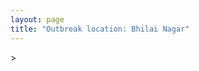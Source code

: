 ```yaml
---
layout: page
title: "Outbreak location: Bhilai Nagar"
---
```

<div id="mapid">
<script src="https://buda-magenta.github.io/hazard_map/load_map.js"></script>
><script>
var marker_outbreak = L.marker([21.200996, 81.335426],{"autoPan": true}).addTo(map); marker_outbreak.bindTooltip("Bhilai Nagar").openTooltip();

var circle_1 = L.circle([21.237947, 81.633683], {"pane": "markerPane", "color": "red", "fill": true, "fillOpacity": 0.2, "fillRule": "evenodd", "lineCap": "round", "lineJoin": "round", "opacity": 1.0, "radius": 685525, "stroke": true, "weight": 2}).addTo(map);
circle_1.bindTooltip("Raipur<br>rank: 1<br>hazard index: 0.171381")

var circle_2 = L.circle([21.199035, 81.397955], {"pane": "markerPane", "color": "red", "fill": true, "fillOpacity": 0.2, "fillRule": "evenodd", "lineCap": "round", "lineJoin": "round", "opacity": 1.0, "radius": 296668, "stroke": true, "weight": 2}).addTo(map);
circle_2.bindTooltip("Durg<br>rank: 2<br>hazard index: 0.074167")

var circle_3 = L.circle([21.735348, 81.944459], {"pane": "markerPane", "color": "red", "fill": true, "fillOpacity": 0.2, "fillRule": "evenodd", "lineCap": "round", "lineJoin": "round", "opacity": 1.0, "radius": 99258, "stroke": true, "weight": 2}).addTo(map);
circle_3.bindTooltip("Bhatpara<br>rank: 3<br>hazard index: 0.024815")

var circle_4 = L.circle([22.383333, 82.133333], {"pane": "markerPane", "color": "red", "fill": true, "fillOpacity": 0.2, "fillRule": "evenodd", "lineCap": "round", "lineJoin": "round", "opacity": 1.0, "radius": 80464, "stroke": true, "weight": 2}).addTo(map);
circle_4.bindTooltip("Bilaspur<br>rank: 4<br>hazard index: 0.020116")

var circle_5 = L.circle([17.723128, 83.301284], {"pane": "markerPane", "color": "red", "fill": true, "fillOpacity": 0.2, "fillRule": "evenodd", "lineCap": "round", "lineJoin": "round", "opacity": 1.0, "radius": 68994, "stroke": true, "weight": 2}).addTo(map);
circle_5.bindTooltip("Visakhapatnam<br>rank: 5<br>hazard index: 0.017249")

var circle_6 = L.circle([21.149813, 79.082056], {"pane": "markerPane", "color": "red", "fill": true, "fillOpacity": 0.2, "fillRule": "evenodd", "lineCap": "round", "lineJoin": "round", "opacity": 1.0, "radius": 51505, "stroke": true, "weight": 2}).addTo(map);
circle_6.bindTooltip("Nagpur<br>rank: 6<br>hazard index: 0.012876")

var circle_7 = L.circle([20.843512, 75.525927], {"pane": "markerPane", "color": "red", "fill": true, "fillOpacity": 0.2, "fillRule": "evenodd", "lineCap": "round", "lineJoin": "round", "opacity": 1.0, "radius": 39746, "stroke": true, "weight": 2}).addTo(map);
circle_7.bindTooltip("Jalgaon<br>rank: 7<br>hazard index: 0.009937")

var circle_8 = L.circle([22.519770, 82.629515], {"pane": "markerPane", "color": "red", "fill": true, "fillOpacity": 0.2, "fillRule": "evenodd", "lineCap": "round", "lineJoin": "round", "opacity": 1.0, "radius": 39078, "stroke": true, "weight": 2}).addTo(map);
circle_8.bindTooltip("Korba<br>rank: 8<br>hazard index: 0.009770")

var circle_9 = L.circle([20.972740, 80.691555], {"pane": "markerPane", "color": "red", "fill": true, "fillOpacity": 0.2, "fillRule": "evenodd", "lineCap": "round", "lineJoin": "round", "opacity": 1.0, "radius": 34419, "stroke": true, "weight": 2}).addTo(map);
circle_9.bindTooltip("Rajnandgaon<br>rank: 9<br>hazard index: 0.008605")

var circle_10 = L.circle([21.145629, 80.268387], {"pane": "markerPane", "color": "red", "fill": true, "fillOpacity": 0.2, "fillRule": "evenodd", "lineCap": "round", "lineJoin": "round", "opacity": 1.0, "radius": 26943, "stroke": true, "weight": 2}).addTo(map);
circle_10.bindTooltip("Gondiya<br>rank: 10<br>hazard index: 0.006736")

var circle_11 = L.circle([22.890183, 88.426939], {"pane": "markerPane", "color": "red", "fill": true, "fillOpacity": 0.2, "fillRule": "evenodd", "lineCap": "round", "lineJoin": "round", "opacity": 1.0, "radius": 13787, "stroke": true, "weight": 2}).addTo(map);
circle_11.bindTooltip("Naihati<br>rank: 11<br>hazard index: 0.003447")

var circle_12 = L.circle([22.801519, 86.202958], {"pane": "markerPane", "color": "red", "fill": true, "fillOpacity": 0.2, "fillRule": "evenodd", "lineCap": "round", "lineJoin": "round", "opacity": 1.0, "radius": 11079, "stroke": true, "weight": 2}).addTo(map);
circle_12.bindTooltip("Jamshedpur<br>rank: 12<br>hazard index: 0.002770")

var circle_13 = L.circle([22.541418, 88.357691], {"pane": "markerPane", "color": "red", "fill": true, "fillOpacity": 0.2, "fillRule": "evenodd", "lineCap": "round", "lineJoin": "round", "opacity": 1.0, "radius": 10182, "stroke": true, "weight": 2}).addTo(map);
circle_13.bindTooltip("Kolkata<br>rank: 13<br>hazard index: 0.002546")

var circle_14 = L.circle([18.112082, 83.405220], {"pane": "markerPane", "color": "red", "fill": true, "fillOpacity": 0.2, "fillRule": "evenodd", "lineCap": "round", "lineJoin": "round", "opacity": 1.0, "radius": 9072, "stroke": true, "weight": 2}).addTo(map);
circle_14.bindTooltip("Vizianagaram<br>rank: 14<br>hazard index: 0.002268")

var circle_15 = L.circle([28.651718, 77.221939], {"pane": "markerPane", "color": "red", "fill": true, "fillOpacity": 0.2, "fillRule": "evenodd", "lineCap": "round", "lineJoin": "round", "opacity": 1.0, "radius": 7638, "stroke": true, "weight": 2}).addTo(map);
circle_15.bindTooltip("Delhi<br>rank: 15<br>hazard index: 0.001910")

var circle_16 = L.circle([21.400000, 83.883333], {"pane": "markerPane", "color": "red", "fill": true, "fillOpacity": 0.2, "fillRule": "evenodd", "lineCap": "round", "lineJoin": "round", "opacity": 1.0, "radius": 6132, "stroke": true, "weight": 2}).addTo(map);
circle_16.bindTooltip("Sambalpur<br>rank: 16<br>hazard index: 0.001533")

var circle_17 = L.circle([19.075990, 72.877393], {"pane": "markerPane", "color": "red", "fill": true, "fillOpacity": 0.2, "fillRule": "evenodd", "lineCap": "round", "lineJoin": "round", "opacity": 1.0, "radius": 5824, "stroke": true, "weight": 2}).addTo(map);
circle_17.bindTooltip("Mumbai<br>rank: 17<br>hazard index: 0.001456")

var circle_18 = L.circle([22.214285, 84.872437], {"pane": "markerPane", "color": "red", "fill": true, "fillOpacity": 0.2, "fillRule": "evenodd", "lineCap": "round", "lineJoin": "round", "opacity": 1.0, "radius": 4807, "stroke": true, "weight": 2}).addTo(map);
circle_18.bindTooltip("Raurkela<br>rank: 18<br>hazard index: 0.001202")

var circle_19 = L.circle([17.388786, 78.461065], {"pane": "markerPane", "color": "red", "fill": true, "fillOpacity": 0.2, "fillRule": "evenodd", "lineCap": "round", "lineJoin": "round", "opacity": 1.0, "radius": 4698, "stroke": true, "weight": 2}).addTo(map);
circle_19.bindTooltip("Hyderabad<br>rank: 19<br>hazard index: 0.001175")

var circle_20 = L.circle([22.500000, 83.500000], {"pane": "markerPane", "color": "red", "fill": true, "fillOpacity": 0.2, "fillRule": "evenodd", "lineCap": "round", "lineJoin": "round", "opacity": 1.0, "radius": 4659, "stroke": true, "weight": 2}).addTo(map);
circle_20.bindTooltip("Raigarh<br>rank: 20<br>hazard index: 0.001165")

var circle_21 = L.circle([22.920982, 88.437022], {"pane": "markerPane", "color": "red", "fill": true, "fillOpacity": 0.2, "fillRule": "evenodd", "lineCap": "round", "lineJoin": "round", "opacity": 1.0, "radius": 3671, "stroke": true, "weight": 2}).addTo(map);
circle_21.bindTooltip("Halisahar<br>rank: 21<br>hazard index: 0.000918")

var circle_22 = L.circle([23.258486, 77.401989], {"pane": "markerPane", "color": "red", "fill": true, "fillOpacity": 0.2, "fillRule": "evenodd", "lineCap": "round", "lineJoin": "round", "opacity": 1.0, "radius": 3637, "stroke": true, "weight": 2}).addTo(map);
circle_22.bindTooltip("Bhopal<br>rank: 22<br>hazard index: 0.000909")

var circle_23 = L.circle([22.949011, 88.435910], {"pane": "markerPane", "color": "red", "fill": true, "fillOpacity": 0.2, "fillRule": "evenodd", "lineCap": "round", "lineJoin": "round", "opacity": 1.0, "radius": 3534, "stroke": true, "weight": 2}).addTo(map);
circle_23.bindTooltip("Kanchrapara<br>rank: 23<br>hazard index: 0.000884")

var circle_24 = L.circle([20.993276, 75.839983], {"pane": "markerPane", "color": "red", "fill": true, "fillOpacity": 0.2, "fillRule": "evenodd", "lineCap": "round", "lineJoin": "round", "opacity": 1.0, "radius": 3103, "stroke": true, "weight": 2}).addTo(map);
circle_24.bindTooltip("Bhusawal<br>rank: 24<br>hazard index: 0.000776")

var circle_25 = L.circle([20.266777, 85.843559], {"pane": "markerPane", "color": "red", "fill": true, "fillOpacity": 0.2, "fillRule": "evenodd", "lineCap": "round", "lineJoin": "round", "opacity": 1.0, "radius": 2777, "stroke": true, "weight": 2}).addTo(map);
circle_25.bindTooltip("Bhubaneswar<br>rank: 25<br>hazard index: 0.000694")

var circle_26 = L.circle([22.782355, 86.159003], {"pane": "markerPane", "color": "red", "fill": true, "fillOpacity": 0.2, "fillRule": "evenodd", "lineCap": "round", "lineJoin": "round", "opacity": 1.0, "radius": 2666, "stroke": true, "weight": 2}).addTo(map);
circle_26.bindTooltip("Adityapur<br>rank: 26<br>hazard index: 0.000667")

var circle_27 = L.circle([19.087076, 82.023572], {"pane": "markerPane", "color": "red", "fill": true, "fillOpacity": 0.2, "fillRule": "evenodd", "lineCap": "round", "lineJoin": "round", "opacity": 1.0, "radius": 2128, "stroke": true, "weight": 2}).addTo(map);
circle_27.bindTooltip("Jagdalpur<br>rank: 27<br>hazard index: 0.000532")

var circle_28 = L.circle([25.438130, 81.833800], {"pane": "markerPane", "color": "red", "fill": true, "fillOpacity": 0.2, "fillRule": "evenodd", "lineCap": "round", "lineJoin": "round", "opacity": 1.0, "radius": 2119, "stroke": true, "weight": 2}).addTo(map);
circle_28.bindTooltip("Allahabad<br>rank: 28<br>hazard index: 0.000530")

var circle_29 = L.circle([23.160894, 79.949770], {"pane": "markerPane", "color": "red", "fill": true, "fillOpacity": 0.2, "fillRule": "evenodd", "lineCap": "round", "lineJoin": "round", "opacity": 1.0, "radius": 2113, "stroke": true, "weight": 2}).addTo(map);
circle_29.bindTooltip("Jabalpur<br>rank: 29<br>hazard index: 0.000528")

var circle_30 = L.circle([16.508759, 80.618510], {"pane": "markerPane", "color": "red", "fill": true, "fillOpacity": 0.2, "fillRule": "evenodd", "lineCap": "round", "lineJoin": "round", "opacity": 1.0, "radius": 2096, "stroke": true, "weight": 2}).addTo(map);
circle_30.bindTooltip("Vijayawada<br>rank: 30<br>hazard index: 0.000524")

var circle_31 = L.circle([25.335649, 83.007629], {"pane": "markerPane", "color": "red", "fill": true, "fillOpacity": 0.2, "fillRule": "evenodd", "lineCap": "round", "lineJoin": "round", "opacity": 1.0, "radius": 2021, "stroke": true, "weight": 2}).addTo(map);
circle_31.bindTooltip("Varanasi<br>rank: 31<br>hazard index: 0.000505")

var circle_32 = L.circle([25.609324, 85.123525], {"pane": "markerPane", "color": "red", "fill": true, "fillOpacity": 0.2, "fillRule": "evenodd", "lineCap": "round", "lineJoin": "round", "opacity": 1.0, "radius": 2013, "stroke": true, "weight": 2}).addTo(map);
circle_32.bindTooltip("Patna<br>rank: 32<br>hazard index: 0.000503")

var circle_33 = L.circle([25.531031, 78.652689], {"pane": "markerPane", "color": "red", "fill": true, "fillOpacity": 0.2, "fillRule": "evenodd", "lineCap": "round", "lineJoin": "round", "opacity": 1.0, "radius": 1643, "stroke": true, "weight": 2}).addTo(map);
circle_33.bindTooltip("Jhansi<br>rank: 33<br>hazard index: 0.000411")

var circle_34 = L.circle([21.154541, 77.644296], {"pane": "markerPane", "color": "red", "fill": true, "fillOpacity": 0.2, "fillRule": "evenodd", "lineCap": "round", "lineJoin": "round", "opacity": 1.0, "radius": 1534, "stroke": true, "weight": 2}).addTo(map);
circle_34.bindTooltip("Amravati<br>rank: 34<br>hazard index: 0.000384")

var circle_35 = L.circle([20.259399, 76.976203], {"pane": "markerPane", "color": "red", "fill": true, "fillOpacity": 0.2, "fillRule": "evenodd", "lineCap": "round", "lineJoin": "round", "opacity": 1.0, "radius": 1438, "stroke": true, "weight": 2}).addTo(map);
circle_35.bindTooltip("Malegaon<br>rank: 35<br>hazard index: 0.000360")

var circle_36 = L.circle([19.877263, 75.339024], {"pane": "markerPane", "color": "red", "fill": true, "fillOpacity": 0.2, "fillRule": "evenodd", "lineCap": "round", "lineJoin": "round", "opacity": 1.0, "radius": 1424, "stroke": true, "weight": 2}).addTo(map);
circle_36.bindTooltip("Aurangabad<br>rank: 36<br>hazard index: 0.000356")

var circle_37 = L.circle([17.005045, 81.780473], {"pane": "markerPane", "color": "red", "fill": true, "fillOpacity": 0.2, "fillRule": "evenodd", "lineCap": "round", "lineJoin": "round", "opacity": 1.0, "radius": 1422, "stroke": true, "weight": 2}).addTo(map);
circle_37.bindTooltip("Rajahmundry<br>rank: 37<br>hazard index: 0.000356")

var circle_38 = L.circle([20.468600, 85.879200], {"pane": "markerPane", "color": "red", "fill": true, "fillOpacity": 0.2, "fillRule": "evenodd", "lineCap": "round", "lineJoin": "round", "opacity": 1.0, "radius": 1275, "stroke": true, "weight": 2}).addTo(map);
circle_38.bindTooltip("Cuttack<br>rank: 38<br>hazard index: 0.000319")

var circle_39 = L.circle([19.807608, 85.825254], {"pane": "markerPane", "color": "red", "fill": true, "fillOpacity": 0.2, "fillRule": "evenodd", "lineCap": "round", "lineJoin": "round", "opacity": 1.0, "radius": 1253, "stroke": true, "weight": 2}).addTo(map);
circle_39.bindTooltip("Puri<br>rank: 39<br>hazard index: 0.000313")

var circle_40 = L.circle([23.122634, 83.198189], {"pane": "markerPane", "color": "red", "fill": true, "fillOpacity": 0.2, "fillRule": "evenodd", "lineCap": "round", "lineJoin": "round", "opacity": 1.0, "radius": 1230, "stroke": true, "weight": 2}).addTo(map);
circle_40.bindTooltip("Ambikapur<br>rank: 40<br>hazard index: 0.000308")

var circle_41 = L.circle([20.030976, 79.358139], {"pane": "markerPane", "color": "red", "fill": true, "fillOpacity": 0.2, "fillRule": "evenodd", "lineCap": "round", "lineJoin": "round", "opacity": 1.0, "radius": 1210, "stroke": true, "weight": 2}).addTo(map);
circle_41.bindTooltip("Chandrapur<br>rank: 41<br>hazard index: 0.000303")

var circle_42 = L.circle([18.320022, 83.916077], {"pane": "markerPane", "color": "red", "fill": true, "fillOpacity": 0.2, "fillRule": "evenodd", "lineCap": "round", "lineJoin": "round", "opacity": 1.0, "radius": 1123, "stroke": true, "weight": 2}).addTo(map);
circle_42.bindTooltip("Srikakulam<br>rank: 42<br>hazard index: 0.000281")

var circle_43 = L.circle([23.405848, 88.495893], {"pane": "markerPane", "color": "red", "fill": true, "fillOpacity": 0.2, "fillRule": "evenodd", "lineCap": "round", "lineJoin": "round", "opacity": 1.0, "radius": 1114, "stroke": true, "weight": 2}).addTo(map);
circle_43.bindTooltip("Krishnanagar<br>rank: 43<br>hazard index: 0.000279")

var circle_44 = L.circle([22.720362, 75.868200], {"pane": "markerPane", "color": "red", "fill": true, "fillOpacity": 0.2, "fillRule": "evenodd", "lineCap": "round", "lineJoin": "round", "opacity": 1.0, "radius": 1100, "stroke": true, "weight": 2}).addTo(map);
circle_44.bindTooltip("Indore<br>rank: 44<br>hazard index: 0.000275")

var circle_45 = L.circle([12.979120, 77.591300], {"pane": "markerPane", "color": "red", "fill": true, "fillOpacity": 0.2, "fillRule": "evenodd", "lineCap": "round", "lineJoin": "round", "opacity": 1.0, "radius": 1099, "stroke": true, "weight": 2}).addTo(map);
circle_45.bindTooltip("Bangalore<br>rank: 45<br>hazard index: 0.000275")

var circle_46 = L.circle([26.460914, 80.321759], {"pane": "markerPane", "color": "red", "fill": true, "fillOpacity": 0.2, "fillRule": "evenodd", "lineCap": "round", "lineJoin": "round", "opacity": 1.0, "radius": 1025, "stroke": true, "weight": 2}).addTo(map);
circle_46.bindTooltip("Kanpur<br>rank: 46<br>hazard index: 0.000256")

var circle_47 = L.circle([16.943738, 82.235061], {"pane": "markerPane", "color": "red", "fill": true, "fillOpacity": 0.2, "fillRule": "evenodd", "lineCap": "round", "lineJoin": "round", "opacity": 1.0, "radius": 909, "stroke": true, "weight": 2}).addTo(map);
circle_47.bindTooltip("Kakinada<br>rank: 47<br>hazard index: 0.000227")

var circle_48 = L.circle([26.838100, 80.934600], {"pane": "markerPane", "color": "red", "fill": true, "fillOpacity": 0.2, "fillRule": "evenodd", "lineCap": "round", "lineJoin": "round", "opacity": 1.0, "radius": 874, "stroke": true, "weight": 2}).addTo(map);
circle_48.bindTooltip("Lucknow<br>rank: 48<br>hazard index: 0.000219")

var circle_49 = L.circle([23.687130, 86.974659], {"pane": "markerPane", "color": "red", "fill": true, "fillOpacity": 0.2, "fillRule": "evenodd", "lineCap": "round", "lineJoin": "round", "opacity": 1.0, "radius": 798, "stroke": true, "weight": 2}).addTo(map);
circle_49.bindTooltip("Asansol<br>rank: 49<br>hazard index: 0.000200")

var circle_50 = L.circle([26.915458, 75.818982], {"pane": "markerPane", "color": "red", "fill": true, "fillOpacity": 0.2, "fillRule": "evenodd", "lineCap": "round", "lineJoin": "round", "opacity": 1.0, "radius": 759, "stroke": true, "weight": 2}).addTo(map);
circle_50.bindTooltip("Jaipur<br>rank: 50<br>hazard index: 0.000190")

var circle_51 = L.circle([20.761862, 77.192172], {"pane": "markerPane", "color": "red", "fill": true, "fillOpacity": 0.2, "fillRule": "evenodd", "lineCap": "round", "lineJoin": "round", "opacity": 1.0, "radius": 740, "stroke": true, "weight": 2}).addTo(map);
circle_51.bindTooltip("Akola<br>rank: 51<br>hazard index: 0.000185")

var circle_52 = L.circle([19.290314, 76.602903], {"pane": "markerPane", "color": "red", "fill": true, "fillOpacity": 0.2, "fillRule": "evenodd", "lineCap": "round", "lineJoin": "round", "opacity": 1.0, "radius": 705, "stroke": true, "weight": 2}).addTo(map);
circle_52.bindTooltip("Parbhani<br>rank: 52<br>hazard index: 0.000176")

var circle_53 = L.circle([24.500000, 81.000000], {"pane": "markerPane", "color": "red", "fill": true, "fillOpacity": 0.2, "fillRule": "evenodd", "lineCap": "round", "lineJoin": "round", "opacity": 1.0, "radius": 674, "stroke": true, "weight": 2}).addTo(map);
circle_53.bindTooltip("Satna<br>rank: 53<br>hazard index: 0.000169")

var circle_54 = L.circle([23.259346, 88.437212], {"pane": "markerPane", "color": "red", "fill": true, "fillOpacity": 0.2, "fillRule": "evenodd", "lineCap": "round", "lineJoin": "round", "opacity": 1.0, "radius": 667, "stroke": true, "weight": 2}).addTo(map);
circle_54.bindTooltip("Santipur<br>rank: 54<br>hazard index: 0.000167")

var circle_55 = L.circle([13.083694, 80.270186], {"pane": "markerPane", "color": "red", "fill": true, "fillOpacity": 0.2, "fillRule": "evenodd", "lineCap": "round", "lineJoin": "round", "opacity": 1.0, "radius": 646, "stroke": true, "weight": 2}).addTo(map);
circle_55.bindTooltip("Chennai<br>rank: 55<br>hazard index: 0.000162")

var circle_56 = L.circle([18.521428, 73.854454], {"pane": "markerPane", "color": "red", "fill": true, "fillOpacity": 0.2, "fillRule": "evenodd", "lineCap": "round", "lineJoin": "round", "opacity": 1.0, "radius": 624, "stroke": true, "weight": 2}).addTo(map);
circle_56.bindTooltip("Pune<br>rank: 56<br>hazard index: 0.000156")

var circle_57 = L.circle([21.879616, 77.875681], {"pane": "markerPane", "color": "red", "fill": true, "fillOpacity": 0.2, "fillRule": "evenodd", "lineCap": "round", "lineJoin": "round", "opacity": 1.0, "radius": 596, "stroke": true, "weight": 2}).addTo(map);
circle_57.bindTooltip("Betul<br>rank: 57<br>hazard index: 0.000149")

var circle_58 = L.circle([19.194329, 72.970178], {"pane": "markerPane", "color": "red", "fill": true, "fillOpacity": 0.2, "fillRule": "evenodd", "lineCap": "round", "lineJoin": "round", "opacity": 1.0, "radius": 591, "stroke": true, "weight": 2}).addTo(map);
circle_58.bindTooltip("Thane<br>rank: 58<br>hazard index: 0.000148")

var circle_59 = L.circle([24.759267, 81.655000], {"pane": "markerPane", "color": "red", "fill": true, "fillOpacity": 0.2, "fillRule": "evenodd", "lineCap": "round", "lineJoin": "round", "opacity": 1.0, "radius": 546, "stroke": true, "weight": 2}).addTo(map);
circle_59.bindTooltip("Rewa<br>rank: 59<br>hazard index: 0.000137")

var circle_60 = L.circle([22.472223, 88.093845], {"pane": "markerPane", "color": "red", "fill": true, "fillOpacity": 0.2, "fillRule": "evenodd", "lineCap": "round", "lineJoin": "round", "opacity": 1.0, "radius": 504, "stroke": true, "weight": 2}).addTo(map);
circle_60.bindTooltip("Uluberia<br>rank: 60<br>hazard index: 0.000126")

var circle_61 = L.circle([20.011247, 73.790236], {"pane": "markerPane", "color": "red", "fill": true, "fillOpacity": 0.2, "fillRule": "evenodd", "lineCap": "round", "lineJoin": "round", "opacity": 1.0, "radius": 483, "stroke": true, "weight": 2}).addTo(map);
circle_61.bindTooltip("Nashik<br>rank: 61<br>hazard index: 0.000121")

var circle_62 = L.circle([25.133173, 86.525040], {"pane": "markerPane", "color": "red", "fill": true, "fillOpacity": 0.2, "fillRule": "evenodd", "lineCap": "round", "lineJoin": "round", "opacity": 1.0, "radius": 469, "stroke": true, "weight": 2}).addTo(map);
circle_62.bindTooltip("Kharagpur<br>rank: 62<br>hazard index: 0.000117")

var circle_63 = L.circle([24.476642, 86.606732], {"pane": "markerPane", "color": "red", "fill": true, "fillOpacity": 0.2, "fillRule": "evenodd", "lineCap": "round", "lineJoin": "round", "opacity": 1.0, "radius": 438, "stroke": true, "weight": 2}).addTo(map);
circle_63.bindTooltip("Deoghar<br>rank: 63<br>hazard index: 0.000110")

var circle_64 = L.circle([16.291519, 80.454159], {"pane": "markerPane", "color": "red", "fill": true, "fillOpacity": 0.2, "fillRule": "evenodd", "lineCap": "round", "lineJoin": "round", "opacity": 1.0, "radius": 417, "stroke": true, "weight": 2}).addTo(map);
circle_64.bindTooltip("Guntur<br>rank: 64<br>hazard index: 0.000104")

var circle_65 = L.circle([23.370035, 85.325013], {"pane": "markerPane", "color": "red", "fill": true, "fillOpacity": 0.2, "fillRule": "evenodd", "lineCap": "round", "lineJoin": "round", "opacity": 1.0, "radius": 405, "stroke": true, "weight": 2}).addTo(map);
circle_65.bindTooltip("Ranchi<br>rank: 65<br>hazard index: 0.000101")

var circle_66 = L.circle([21.170200, 72.831100], {"pane": "markerPane", "color": "red", "fill": true, "fillOpacity": 0.2, "fillRule": "evenodd", "lineCap": "round", "lineJoin": "round", "opacity": 1.0, "radius": 386, "stroke": true, "weight": 2}).addTo(map);
circle_66.bindTooltip("Surat<br>rank: 66<br>hazard index: 0.000097")

var circle_67 = L.circle([16.676135, 81.170868], {"pane": "markerPane", "color": "red", "fill": true, "fillOpacity": 0.2, "fillRule": "evenodd", "lineCap": "round", "lineJoin": "round", "opacity": 1.0, "radius": 383, "stroke": true, "weight": 2}).addTo(map);
circle_67.bindTooltip("Eluru<br>rank: 67<br>hazard index: 0.000096")

var circle_68 = L.circle([23.795281, 86.430964], {"pane": "markerPane", "color": "red", "fill": true, "fillOpacity": 0.2, "fillRule": "evenodd", "lineCap": "round", "lineJoin": "round", "opacity": 1.0, "radius": 381, "stroke": true, "weight": 2}).addTo(map);
circle_68.bindTooltip("Dhanbad<br>rank: 68<br>hazard index: 0.000095")

var circle_69 = L.circle([19.169335, 77.311013], {"pane": "markerPane", "color": "red", "fill": true, "fillOpacity": 0.2, "fillRule": "evenodd", "lineCap": "round", "lineJoin": "round", "opacity": 1.0, "radius": 366, "stroke": true, "weight": 2}).addTo(map);
circle_69.bindTooltip("Nanded Waghala<br>rank: 69<br>hazard index: 0.000092")

var circle_70 = L.circle([26.671329, 83.364583], {"pane": "markerPane", "color": "red", "fill": true, "fillOpacity": 0.2, "fillRule": "evenodd", "lineCap": "round", "lineJoin": "round", "opacity": 1.0, "radius": 354, "stroke": true, "weight": 2}).addTo(map);
circle_70.bindTooltip("Gorakhpur<br>rank: 70<br>hazard index: 0.000089")

var circle_71 = L.circle([19.918233, 75.868625], {"pane": "markerPane", "color": "red", "fill": true, "fillOpacity": 0.2, "fillRule": "evenodd", "lineCap": "round", "lineJoin": "round", "opacity": 1.0, "radius": 353, "stroke": true, "weight": 2}).addTo(map);
circle_71.bindTooltip("Jalna<br>rank: 71<br>hazard index: 0.000088")

var circle_72 = L.circle([18.351469, 76.755121], {"pane": "markerPane", "color": "red", "fill": true, "fillOpacity": 0.2, "fillRule": "evenodd", "lineCap": "round", "lineJoin": "round", "opacity": 1.0, "radius": 329, "stroke": true, "weight": 2}).addTo(map);
circle_72.bindTooltip("Latur<br>rank: 72<br>hazard index: 0.000082")

var circle_73 = L.circle([20.166670, 79.172114], {"pane": "markerPane", "color": "red", "fill": true, "fillOpacity": 0.2, "fillRule": "evenodd", "lineCap": "round", "lineJoin": "round", "opacity": 1.0, "radius": 315, "stroke": true, "weight": 2}).addTo(map);
circle_73.bindTooltip("Bhadravati<br>rank: 73<br>hazard index: 0.000079")

var circle_74 = L.circle([24.379576, 88.585573], {"pane": "markerPane", "color": "red", "fill": true, "fillOpacity": 0.2, "fillRule": "evenodd", "lineCap": "round", "lineJoin": "round", "opacity": 1.0, "radius": 308, "stroke": true, "weight": 2}).addTo(map);
circle_74.bindTooltip("Baharampur<br>rank: 74<br>hazard index: 0.000077")

var circle_75 = L.circle([22.591260, 88.390964], {"pane": "markerPane", "color": "red", "fill": true, "fillOpacity": 0.2, "fillRule": "evenodd", "lineCap": "round", "lineJoin": "round", "opacity": 1.0, "radius": 298, "stroke": true, "weight": 2}).addTo(map);
circle_75.bindTooltip("Bidhan Nagar<br>rank: 75<br>hazard index: 0.000075")

var circle_76 = L.circle([24.197443, 82.666145], {"pane": "markerPane", "color": "red", "fill": true, "fillOpacity": 0.2, "fillRule": "evenodd", "lineCap": "round", "lineJoin": "round", "opacity": 1.0, "radius": 293, "stroke": true, "weight": 2}).addTo(map);
circle_76.bindTooltip("Singrauli<br>rank: 76<br>hazard index: 0.000073")

var circle_77 = L.circle([23.021624, 72.579707], {"pane": "markerPane", "color": "red", "fill": true, "fillOpacity": 0.2, "fillRule": "evenodd", "lineCap": "round", "lineJoin": "round", "opacity": 1.0, "radius": 291, "stroke": true, "weight": 2}).addTo(map);
circle_77.bindTooltip("Ahmedabad<br>rank: 77<br>hazard index: 0.000073")

var circle_78 = L.circle([20.825623, 78.613146], {"pane": "markerPane", "color": "red", "fill": true, "fillOpacity": 0.2, "fillRule": "evenodd", "lineCap": "round", "lineJoin": "round", "opacity": 1.0, "radius": 283, "stroke": true, "weight": 2}).addTo(map);
circle_78.bindTooltip("Wardha<br>rank: 78<br>hazard index: 0.000071")

var circle_79 = L.circle([25.773344, 84.784977], {"pane": "markerPane", "color": "red", "fill": true, "fillOpacity": 0.2, "fillRule": "evenodd", "lineCap": "round", "lineJoin": "round", "opacity": 1.0, "radius": 275, "stroke": true, "weight": 2}).addTo(map);
circle_79.bindTooltip("Chapra<br>rank: 79<br>hazard index: 0.000069")

var circle_80 = L.circle([25.196826, 76.000893], {"pane": "markerPane", "color": "red", "fill": true, "fillOpacity": 0.2, "fillRule": "evenodd", "lineCap": "round", "lineJoin": "round", "opacity": 1.0, "radius": 247, "stroke": true, "weight": 2}).addTo(map);
circle_80.bindTooltip("Kota<br>rank: 80<br>hazard index: 0.000062")

var circle_81 = L.circle([21.934900, 86.732400], {"pane": "markerPane", "color": "red", "fill": true, "fillOpacity": 0.2, "fillRule": "evenodd", "lineCap": "round", "lineJoin": "round", "opacity": 1.0, "radius": 238, "stroke": true, "weight": 2}).addTo(map);
circle_81.bindTooltip("Baripada<br>rank: 81<br>hazard index: 0.000060")

var circle_82 = L.circle([22.600150, 77.926645], {"pane": "markerPane", "color": "red", "fill": true, "fillOpacity": 0.2, "fillRule": "evenodd", "lineCap": "round", "lineJoin": "round", "opacity": 1.0, "radius": 237, "stroke": true, "weight": 2}).addTo(map);
circle_82.bindTooltip("Hoshangabad<br>rank: 82<br>hazard index: 0.000059")

var circle_83 = L.circle([19.500000, 78.500000], {"pane": "markerPane", "color": "red", "fill": true, "fillOpacity": 0.2, "fillRule": "evenodd", "lineCap": "round", "lineJoin": "round", "opacity": 1.0, "radius": 229, "stroke": true, "weight": 2}).addTo(map);
circle_83.bindTooltip("Adilabad<br>rank: 83<br>hazard index: 0.000057")

var circle_84 = L.circle([16.850253, 74.594888], {"pane": "markerPane", "color": "red", "fill": true, "fillOpacity": 0.2, "fillRule": "evenodd", "lineCap": "round", "lineJoin": "round", "opacity": 1.0, "radius": 222, "stroke": true, "weight": 2}).addTo(map);
circle_84.bindTooltip("Sangli<br>rank: 84<br>hazard index: 0.000056")

var circle_85 = L.circle([27.209822, 79.048137], {"pane": "markerPane", "color": "red", "fill": true, "fillOpacity": 0.2, "fillRule": "evenodd", "lineCap": "round", "lineJoin": "round", "opacity": 1.0, "radius": 222, "stroke": true, "weight": 2}).addTo(map);
circle_85.bindTooltip("Mainpuri<br>rank: 85<br>hazard index: 0.000056")

var circle_86 = L.circle([22.695034, 88.377060], {"pane": "markerPane", "color": "red", "fill": true, "fillOpacity": 0.2, "fillRule": "evenodd", "lineCap": "round", "lineJoin": "round", "opacity": 1.0, "radius": 207, "stroke": true, "weight": 2}).addTo(map);
circle_86.bindTooltip("Panihati<br>rank: 86<br>hazard index: 0.000052")

var circle_87 = L.circle([23.250000, 87.750000], {"pane": "markerPane", "color": "red", "fill": true, "fillOpacity": 0.2, "fillRule": "evenodd", "lineCap": "round", "lineJoin": "round", "opacity": 1.0, "radius": 205, "stroke": true, "weight": 2}).addTo(map);
circle_87.bindTooltip("Barddhaman<br>rank: 87<br>hazard index: 0.000051")

var circle_88 = L.circle([14.449372, 79.987376], {"pane": "markerPane", "color": "red", "fill": true, "fillOpacity": 0.2, "fillRule": "evenodd", "lineCap": "round", "lineJoin": "round", "opacity": 1.0, "radius": 204, "stroke": true, "weight": 2}).addTo(map);
circle_88.bindTooltip("Nellore<br>rank: 88<br>hazard index: 0.000051")

var circle_89 = L.circle([27.175255, 78.009816], {"pane": "markerPane", "color": "red", "fill": true, "fillOpacity": 0.2, "fillRule": "evenodd", "lineCap": "round", "lineJoin": "round", "opacity": 1.0, "radius": 199, "stroke": true, "weight": 2}).addTo(map);
circle_89.bindTooltip("Agra<br>rank: 89<br>hazard index: 0.000050")

var circle_90 = L.circle([22.275879, 79.721045], {"pane": "markerPane", "color": "red", "fill": true, "fillOpacity": 0.2, "fillRule": "evenodd", "lineCap": "round", "lineJoin": "round", "opacity": 1.0, "radius": 199, "stroke": true, "weight": 2}).addTo(map);
circle_90.bindTooltip("Seoni<br>rank: 90<br>hazard index: 0.000050")

var circle_91 = L.circle([15.398403, 73.812918], {"pane": "markerPane", "color": "red", "fill": true, "fillOpacity": 0.2, "fillRule": "evenodd", "lineCap": "round", "lineJoin": "round", "opacity": 1.0, "radius": 199, "stroke": true, "weight": 2}).addTo(map);
circle_91.bindTooltip("Vasco Da Gama<br>rank: 91<br>hazard index: 0.000050")

var circle_92 = L.circle([20.325704, 78.116914], {"pane": "markerPane", "color": "red", "fill": true, "fillOpacity": 0.2, "fillRule": "evenodd", "lineCap": "round", "lineJoin": "round", "opacity": 1.0, "radius": 192, "stroke": true, "weight": 2}).addTo(map);
circle_92.bindTooltip("Yavatmal<br>rank: 92<br>hazard index: 0.000048")

var circle_93 = L.circle([20.475195, 78.742396], {"pane": "markerPane", "color": "red", "fill": true, "fillOpacity": 0.2, "fillRule": "evenodd", "lineCap": "round", "lineJoin": "round", "opacity": 1.0, "radius": 190, "stroke": true, "weight": 2}).addTo(map);
circle_93.bindTooltip("Hinganghat<br>rank: 93<br>hazard index: 0.000048")

var circle_94 = L.circle([22.670728, 88.376342], {"pane": "markerPane", "color": "red", "fill": true, "fillOpacity": 0.2, "fillRule": "evenodd", "lineCap": "round", "lineJoin": "round", "opacity": 1.0, "radius": 182, "stroke": true, "weight": 2}).addTo(map);
circle_94.bindTooltip("Kamarhati<br>rank: 94<br>hazard index: 0.000046")

var circle_95 = L.circle([19.309813, 84.797156], {"pane": "markerPane", "color": "red", "fill": true, "fillOpacity": 0.2, "fillRule": "evenodd", "lineCap": "round", "lineJoin": "round", "opacity": 1.0, "radius": 175, "stroke": true, "weight": 2}).addTo(map);
circle_95.bindTooltip("Brahmapur<br>rank: 95<br>hazard index: 0.000044")

var circle_96 = L.circle([16.876586, 81.545145], {"pane": "markerPane", "color": "red", "fill": true, "fillOpacity": 0.2, "fillRule": "evenodd", "lineCap": "round", "lineJoin": "round", "opacity": 1.0, "radius": 173, "stroke": true, "weight": 2}).addTo(map);
circle_96.bindTooltip("Tadepalligudem<br>rank: 96<br>hazard index: 0.000043")

var circle_97 = L.circle([22.139831, 78.809645], {"pane": "markerPane", "color": "red", "fill": true, "fillOpacity": 0.2, "fillRule": "evenodd", "lineCap": "round", "lineJoin": "round", "opacity": 1.0, "radius": 171, "stroke": true, "weight": 2}).addTo(map);
circle_97.bindTooltip("Chhindwara<br>rank: 97<br>hazard index: 0.000043")

var circle_98 = L.circle([25.603508, 83.507454], {"pane": "markerPane", "color": "red", "fill": true, "fillOpacity": 0.2, "fillRule": "evenodd", "lineCap": "round", "lineJoin": "round", "opacity": 1.0, "radius": 151, "stroke": true, "weight": 2}).addTo(map);
circle_98.bindTooltip("Ghazipur<br>rank: 98<br>hazard index: 0.000038")

var circle_99 = L.circle([23.332200, 86.361600], {"pane": "markerPane", "color": "red", "fill": true, "fillOpacity": 0.2, "fillRule": "evenodd", "lineCap": "round", "lineJoin": "round", "opacity": 1.0, "radius": 149, "stroke": true, "weight": 2}).addTo(map);
circle_99.bindTooltip("Purulia<br>rank: 99<br>hazard index: 0.000037")

var circle_100 = L.circle([26.716413, 88.430992], {"pane": "markerPane", "color": "red", "fill": true, "fillOpacity": 0.2, "fillRule": "evenodd", "lineCap": "round", "lineJoin": "round", "opacity": 1.0, "radius": 147, "stroke": true, "weight": 2}).addTo(map);
circle_100.bindTooltip("Siliguri<br>rank: 100<br>hazard index: 0.000037")
</script>
</div>